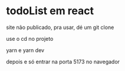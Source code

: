 # todoList em react 
site não publicado, pra usar, dé um git clone

use o cd no projeto

yarn e yarn dev 

depois e só entrar na porta 5173 no navegador
